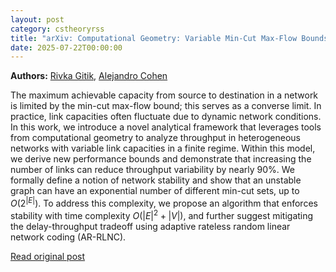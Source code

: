 ```yaml
---
layout: post
category: cstheoryrss
title: "arXiv: Computational Geometry: Variable Min-Cut Max-Flow Bounds and Algorithms in Finite Regime"
date: 2025-07-22T00:00:00
---
```


**Authors:** [Rivka Gitik](https://dblp.uni-trier.de/search?q=Rivka+Gitik), [Alejandro Cohen](https://dblp.uni-trier.de/search?q=Alejandro+Cohen)

The maximum achievable capacity from source to destination in a network is
limited by the min-cut max-flow bound; this serves as a converse limit. In
practice, link capacities often fluctuate due to dynamic network conditions. In
this work, we introduce a novel analytical framework that leverages tools from
computational geometry to analyze throughput in heterogeneous networks with
variable link capacities in a finite regime. Within this model, we derive new
performance bounds and demonstrate that increasing the number of links can
reduce throughput variability by nearly $90\%$. We formally define a notion of
network stability and show that an unstable graph can have an exponential
number of different min-cut sets, up to $O(2^{|E|})$. To address this
complexity, we propose an algorithm that enforces stability with time
complexity $O(|E|^2 + |V|)$, and further suggest mitigating the
delay-throughput tradeoff using adaptive rateless random linear network coding
(AR-RLNC).

[Read original post](http://arxiv.org/abs/2507.14852v1)
